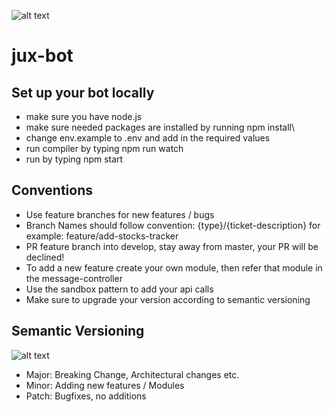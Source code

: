 ![alt text](https://github.com/WannesDC/jux-bot/workflows/Build/badge.svg)

# jux-bot

## Set up your bot locally

- make sure you have node.js
- make sure needed packages are installed by running npm install\
- change env.example to .env and add in the required values
- run compiler by typing npm run watch
- run by typing npm start

## Conventions

- Use feature branches for new features / bugs
- Branch Names should follow convention: {type}/{ticket-description} for example: feature/add-stocks-tracker
- PR feature branch into develop, stay away from master, your PR will be declined!
- To add a new feature create your own module, then refer that module in the message-controller
- Use the sandbox pattern to add your api calls
- Make sure to upgrade your version according to semantic versioning

## Semantic Versioning

![alt text](https://149449379.v2.pressablecdn.com/wp-content/uploads/1970/01/semver.png)

- Major: Breaking Change, Architectural changes etc.
- Minor: Adding new features / Modules
- Patch: Bugfixes, no additions
